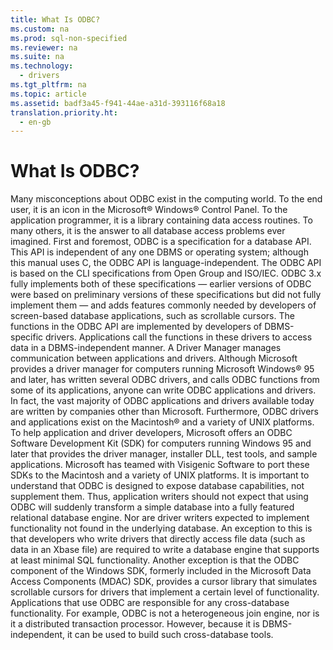 ```yaml
---
title: What Is ODBC?
ms.custom: na
ms.prod: sql-non-specified
ms.reviewer: na
ms.suite: na
ms.technology: 
  - drivers
ms.tgt_pltfrm: na
ms.topic: article
ms.assetid: badf3a45-f941-44ae-a31d-393116f68a18
translation.priority.ht: 
  - en-gb
---
```

# What Is ODBC?
<?xml version="1.0" encoding="utf-8"?>
<developerConceptualDocument xmlns="http://ddue.schemas.microsoft.com/authoring/2003/5" xmlns:xlink="http://www.w3.org/1999/xlink" xmlns:xsi="http://www.w3.org/2001/XMLSchema-instance" xsi:schemaLocation="http://ddue.schemas.microsoft.com/authoring/2003/5 http://dduestorage.blob.core.windows.net/ddueschema/developer.xsd">
  <introduction>
    <para>Many misconceptions about ODBC exist in the computing world. To the end user, it is an icon in the Microsoft® Windows® Control Panel. To the application programmer, it is a library containing data access routines. To many others, it is the answer to all database access problems ever imagined.</para>
    <para>First and foremost, ODBC is a specification for a database API. This API is independent of any one DBMS or operating system; although this manual uses C, the ODBC API is language-independent. The ODBC API is based on the CLI specifications from Open Group and ISO/IEC. ODBC 3.<legacyItalic>x</legacyItalic> fully implements both of these specifications — earlier versions of ODBC were based on preliminary versions of these specifications but did not fully implement them — and adds features commonly needed by developers of screen-based database applications, such as scrollable cursors.</para>
    <para>The functions in the ODBC API are implemented by developers of DBMS-specific drivers. Applications call the functions in these drivers to access data in a DBMS-independent manner. A Driver Manager manages communication between applications and drivers.</para>
    <para>Although Microsoft provides a driver manager for computers running Microsoft Windows® 95 and later, has written several ODBC drivers, and calls ODBC functions from some of its applications, anyone can write ODBC applications and drivers. In fact, the vast majority of ODBC applications and drivers available today are written by companies other than Microsoft. Furthermore, ODBC drivers and applications exist on the Macintosh® and a variety of UNIX platforms.</para>
    <para>To help application and driver developers, Microsoft offers an ODBC Software Development Kit (SDK) for computers running Windows 95 and later that provides the driver manager, installer DLL, test tools, and sample applications. Microsoft has teamed with Visigenic Software to port these SDKs to the Macintosh and a variety of UNIX platforms.</para>
    <para>It is important to understand that ODBC is designed to expose database capabilities, not supplement them. Thus, application writers should not expect that using ODBC will suddenly transform a simple database into a fully featured relational database engine. Nor are driver writers expected to implement functionality not found in the underlying database. An exception to this is that developers who write drivers that directly access file data (such as data in an Xbase file) are required to write a database engine that supports at least minimal SQL functionality. Another exception is that the ODBC component of the Windows SDK, formerly included in the Microsoft Data Access Components (MDAC) SDK, provides a cursor library that simulates scrollable cursors for drivers that implement a certain level of functionality.</para>
    <para>Applications that use ODBC are responsible for any cross-database functionality. For example, ODBC is not a heterogeneous join engine, nor is it a distributed transaction processor. However, because it is DBMS-independent, it can be used to build such cross-database tools.</para>
  </introduction>
  <relatedTopics />
</developerConceptualDocument>